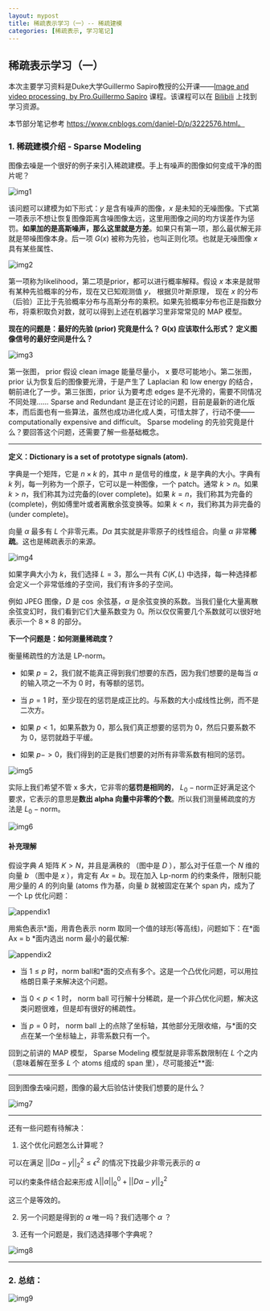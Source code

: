 ```yaml
---
layout: mypost
title: 稀疏表示学习（一）-- 稀疏建模
categories: [稀疏表示, 学习笔记]
---
```


## 稀疏表示学习（一）

本次主要学习资料是Duke大学Guillermo Sapiro教授的公开课——[Image and video processing, by Pro.Guillermo Sapiro](https://class.coursera.org/images-2012-001/class/index) 课程。该课程可以在 [Bilibili](https://www.bilibili.com/video/BV1tE411A7RC?from=search&seid=14433903494034284973) 上找到学习资源。

本节部分笔记参考 https://www.cnblogs.com/daniel-D/p/3222576.html。

### 1. 稀疏建模介绍 - Sparse Modeling

图像去噪是一个很好的例子来引入稀疏建模。手上有噪声的图像如何变成干净的图片呢？

![img1](img1.png)

该问题可以建模为如下形式：$y$ 是含有噪声的图像，$x$ 是未知的无噪图像。下式第一项表示不想让恢复图像距离含噪图像太远，这里用图像之间的均方误差作为惩罚。**如果加的是高斯噪声，那么这里就是方差**。如果只有第一项，那么最优解无非就是带噪图像本身。后一项 $G(x)$ 被称为先验，也叫正则化项。也就是无噪图像 $x$ 具有某些属性、

![img2](img2.png)

第一项称为likelihood，第二项是prior，都可以进行概率解释。假设 $x$ 本来是就带有某种先验概率的分布，现在又已知观测值 $y$， 根据贝叶斯原理， 现在 $x$ 的分布（后验）正比于先验概率分布与高斯分布的乘积。如果先验概率分布也正是指数分布，将乘积取负对数，就可以得到上述在机器学习里非常常见的 MAP 模型。

**现在的问题是：最好的先验 (prior) 究竟是什么？ G(x) 应该取什么形式？ 定义图像信号的最好空间是什么？**

![img3](img3.png)

第一张图， prior 假设 clean image 能量尽量小， x 要尽可能地小。第二张图， prior 认为恢复后的图像要光滑，于是产生了 Laplacian 和 low energy 的结合，朝前进化了一步。第三张图，prior 认为要考虑 edges 是不光滑的，需要不同情况不同处理…… Sparse and Redundant 是正在讨论的问题，目前是最新的进化版本，而后面也有一些算法，虽然也成功进化成人类，可惜太胖了，行动不便—— computationally expensive and difficult。 Sparse modeling 的先验究竟是什么？要回答这个问题，还需要了解一些基础概念。



---



**定义：Dictionary is a set of prototype signals (atom).**

字典是一个矩阵，它是 $n\times k$ 的，其中 $n$ 是信号的维度，$k$ 是字典的大小。字典有 $k$ 列，每一列称为一个原子，它可以是一种图像，一个 patch。通常 $k>n$。如果 $k>n$，我们称其为过完备的(over complete)。如果 $k=n$，我们称其为完备的(complete)，例如傅里叶或者离散余弦变换等。如果 $k<n$，我们称其为非完备的(under complete)。

向量 $\alpha$ 最多有 $L$ 个非零元素。$D \alpha$ 其实就是非零原子的线性组合。向量 $\alpha$ 非常**稀疏**。这也是稀疏表示的来源。

![img4](img4.png)

如果字典大小为 $k$，我们选择 $L = 3$，那么一共有 $C(K, L)$ 中选择，每一种选择都会定义一个非常低维的子空间，我们有许多的子空间。

例如 JPEG 图像，$D$ 是 $\cos$ 余弦基，$\alpha$ 是余弦变换的系数。当我们量化大量离散余弦变幻时，我们看到它们大量系数变为 0。所以仅仅需要几个系数就可以很好地表示一个 $8\times 8$ 的部分。



**下一个问题是：如何测量稀疏度？**

衡量稀疏性的方法是 LP-norm。

- 如果 $p = 2$，我们就不能真正得到我们想要的东西，因为我们想要的是每当 $\alpha$ 的输入项之一不为 0 时，有等额的惩罚。

- 当 $p = 1$ 时，至少现在的惩罚是成正比的。与系数的大小成线性比例，而不是二次方。
- 如果 $p < 1$，如果系数为 0，那么我们真正想要的惩罚为 0，然后只要系数不为 0，惩罚就趋于平缓。
- 如果 $p -> 0$，我们得到的正是我们想要的对所有非零系数有相同的惩罚。

![img5](img5.png)

实际上我们希望不管 x 多大，它非零的**惩罚是相同的**， $L_0-\text{norm}$正好满足这个要求，它表示的意思是**数出 alpha 向量中非零的个数**。所以我们测量稀疏度的方法是 $L_0-\text{norm}$。

![img6](img6.png)



#### 补充理解

假设字典 $A$ 矩阵 $K > N$，并且是满秩的 （图中是 $D$ ），那么对于任意一个 $N$ 维的向量 $b$ （图中是 $x$ ），肯定有 $Ax = b$。现在加入 Lp-norm 的约束条件，限制只能用少量的 $A$ 的列向量 (atoms 作为基，向量 $b$ 就被固定在某个 span 内，成为了一个 Lp 优化问题：

![appendix1](appendix1.png)

用紫色表示\*面，用青色表示 norm 取同一个值的球形(等高线)，问题如下：在\*面 Ax = b \*面内选出 norm 最小的最优解:



![appendix2](appendix2.png)

- 当 $1 \leq p$ 时，norm ball和\*面的交点有多个。这是一个凸优化问题，可以用拉格朗日乘子来解决这个问题。

- 当 $0 < p < 1$ 时， norm ball 可行解十分稀疏，是一个非凸优化问题，解决这类问题很难，但是却有很好的稀疏性。

- 当 $p = 0$ 时， norm ball 上的点除了坐标轴，其他部分无限收缩，与\*面的交点在某一个坐标轴上，非零系数只有一个。

回到之前讲的 MAP 模型， Sparse Modeling 模型就是非零系数限制在 $L$ 个之内（意味着解在至多 $L$ 个 atoms 组成的 span 里），尽可能接近**面:





---



回到图像去噪问题，图像的最大后验估计使我们想要的是什么？

![img7](img7.png)



---



还有一些问题有待解决：

1. 这个优化问题怎么计算呢？

可以在满足 $||D\alpha - y||_2^2 \leq \epsilon^2$ 的情况下找最少非零元表示的 $\alpha$

可以约束条件结合起来形成 $\lambda||\alpha||_0^0 + ||D\alpha - y||^2_2$

这三个是等效的。



2. 另一个问题是得到的 $\alpha$ 唯一吗？我们选哪个  $\alpha$ ？

3. 还有一个问题是，我们选选择哪个字典呢？

![img8](img8.png)



---



### 2. 总结：

![img9](img9.png)